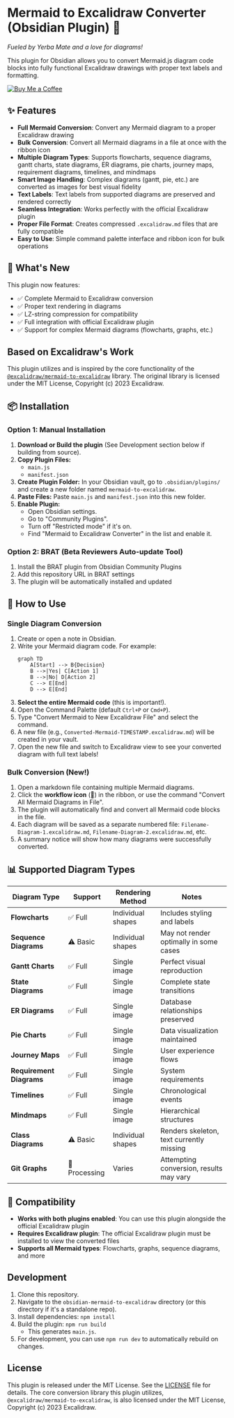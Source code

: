 # Mermaid to Excalidraw Converter (Obsidian Plugin) 🧉

_Fueled by Yerba Mate and a love for diagrams!_

This plugin for Obsidian allows you to convert Mermaid.js diagram code blocks into fully functional Excalidraw drawings with proper text labels and formatting.

[![Buy Me a Coffee](https://img.shields.io/badge/Buy%20Me%20a%20Coffee-ffdd00?style=for-the-badge&logo=buy-me-a-coffee&logoColor=black)](https://buymeacoffee.com/yahyazekry)

## ✨ Features

- **Full Mermaid Conversion**: Convert any Mermaid diagram to a proper Excalidraw drawing
- **Bulk Conversion**: Convert all Mermaid diagrams in a file at once with the ribbon icon
- **Multiple Diagram Types**: Supports flowcharts, sequence diagrams, gantt charts, state diagrams, ER diagrams, pie charts, journey maps, requirement diagrams, timelines, and mindmaps
- **Smart Image Handling**: Complex diagrams (gantt, pie, etc.) are converted as images for best visual fidelity
- **Text Labels**: Text labels from supported diagrams are preserved and rendered correctly
- **Seamless Integration**: Works perfectly with the official Excalidraw plugin
- **Proper File Format**: Creates compressed `.excalidraw.md` files that are fully compatible
- **Easy to Use**: Simple command palette interface and ribbon icon for bulk operations

## 🚀 What's New

This plugin now features:

- ✅ Complete Mermaid to Excalidraw conversion
- ✅ Proper text rendering in diagrams
- ✅ LZ-string compression for compatibility
- ✅ Full integration with official Excalidraw plugin
- ✅ Support for complex Mermaid diagrams (flowcharts, graphs, etc.)

## Based on Excalidraw's Work

This plugin utilizes and is inspired by the core functionality of the [`@excalidraw/mermaid-to-excalidraw`](https://github.com/excalidraw/mermaid-to-excalidraw) library.
The original library is licensed under the MIT License, Copyright (c) 2023 Excalidraw.

## 📦 Installation

### Option 1: Manual Installation

1.  **Download or Build the plugin** (See Development section below if building from source).
2.  **Copy Plugin Files:**
    - `main.js`
    - `manifest.json`
3.  **Create Plugin Folder:** In your Obsidian vault, go to `.obsidian/plugins/` and create a new folder named `mermaid-to-excalidraw`.
4.  **Paste Files:** Paste `main.js` and `manifest.json` into this new folder.
5.  **Enable Plugin:**
    - Open Obsidian settings.
    - Go to "Community Plugins".
    - Turn off "Restricted mode" if it's on.
    - Find "Mermaid to Excalidraw Converter" in the list and enable it.

### Option 2: BRAT (Beta Reviewers Auto-update Tool)

1. Install the BRAT plugin from Obsidian Community Plugins
2. Add this repository URL in BRAT settings
3. The plugin will be automatically installed and updated

## 🎯 How to Use

### Single Diagram Conversion

1.  Create or open a note in Obsidian.
2.  Write your Mermaid diagram code. For example:
    ```
    graph TD
        A[Start] --> B{Decision}
        B -->|Yes| C[Action 1]
        B -->|No| D[Action 2]
        C --> E[End]
        D --> E[End]
    ```
3.  **Select the entire Mermaid code** (this is important!).
4.  Open the Command Palette (default `Ctrl+P` or `Cmd+P`).
5.  Type "Convert Mermaid to New Excalidraw File" and select the command.
6.  A new file (e.g., `Converted-Mermaid-TIMESTAMP.excalidraw.md`) will be created in your vault.
7.  Open the new file and switch to Excalidraw view to see your converted diagram with full text labels!

### Bulk Conversion (New!)

1.  Open a markdown file containing multiple Mermaid diagrams.
2.  Click the **workflow icon** (🔄) in the ribbon, or use the command "Convert All Mermaid Diagrams in File".
3.  The plugin will automatically find and convert all Mermaid code blocks in the file.
4.  Each diagram will be saved as a separate numbered file: `Filename-Diagram-1.excalidraw.md`, `Filename-Diagram-2.excalidraw.md`, etc.
5.  A summary notice will show how many diagrams were successfully converted.

## 📊 Supported Diagram Types

| Diagram Type             | Support       | Rendering Method  | Notes                                    |
| ------------------------ | ------------- | ----------------- | ---------------------------------------- |
| **Flowcharts**           | ✅ Full       | Individual shapes | Includes styling and labels              |
| **Sequence Diagrams**    | ⚠️ Basic      | Individual shapes | May not render optimally in some cases   |
| **Gantt Charts**         | ✅ Full       | Single image      | Perfect visual reproduction              |
| **State Diagrams**       | ✅ Full       | Single image      | Complete state transitions               |
| **ER Diagrams**          | ✅ Full       | Single image      | Database relationships preserved         |
| **Pie Charts**           | ✅ Full       | Single image      | Data visualization maintained            |
| **Journey Maps**         | ✅ Full       | Single image      | User experience flows                    |
| **Requirement Diagrams** | ✅ Full       | Single image      | System requirements                      |
| **Timelines**            | ✅ Full       | Single image      | Chronological events                     |
| **Mindmaps**             | ✅ Full       | Single image      | Hierarchical structures                  |
| **Class Diagrams**       | ⚠️ Basic      | Individual shapes | Renders skeleton, text currently missing |
| **Git Graphs**           | 🔄 Processing | Varies            | Attempting conversion, results may vary  |

## 🔧 Compatibility

- **Works with both plugins enabled**: You can use this plugin alongside the official Excalidraw plugin
- **Requires Excalidraw plugin**: The official Excalidraw plugin must be installed to view the converted files
- **Supports all Mermaid types**: Flowcharts, graphs, sequence diagrams, and more

## Development

1.  Clone this repository.
2.  Navigate to the `obsidian-mermaid-to-excalidraw` directory (or this directory if it's a standalone repo).
3.  Install dependencies: `npm install`
4.  Build the plugin: `npm run build`
    - This generates `main.js`.
5.  For development, you can use `npm run dev` to automatically rebuild on changes.

## License

This plugin is released under the MIT License. See the [LICENSE](LICENSE) file for details.
The core conversion library this plugin utilizes, `@excalidraw/mermaid-to-excalidraw`, is also licensed under the MIT License, Copyright (c) 2023 Excalidraw.
